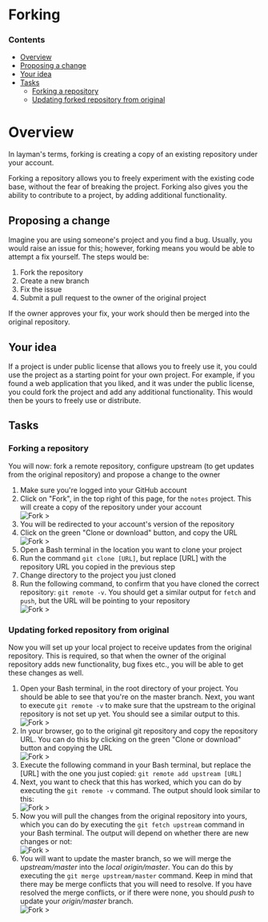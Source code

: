 <!--PROPS
{
	"estTime": 10
}
-->
# Forking

<!--TOC_START-->
### Contents
- [Overview](#overview)
- [Proposing a change](#proposing-a-change)
- [Your idea](#your-idea)
- [Tasks](#tasks)
	- [Forking a repository](#forking-a-repository)
	- [Updating forked repository from original](#updating-forked-repository-from-original)

<!--TOC_END-->
# Overview

In layman's terms, forking is creating a copy of an existing repository under your account. 

Forking a repository allows you to freely experiment with the existing code base, without the fear of breaking the project.
Forking also gives you the ability to contribute to a project, by adding additional functionality. 

## Proposing a change

Imagine you are using someone's project and you find a bug. Usually, you would raise an issue for this; however, forking means you would be able to attempt a fix yourself. 
The steps would be:
1. Fork the repository
2. Create a new branch
3. Fix the issue
4. Submit a pull request to the owner of the original project

If the owner approves your fix, your work should then be merged into the original repository.

## Your idea 

If a project is under public license that allows you to freely use it, you could use the project as a starting point for
your own project. For example, if you found a web application that you liked, and it was under the public license,
you could fork the project and add any additional functionality. This would then be yours to freely use or distribute.

## Tasks
### Forking a repository

You will now: fork a remote repository, configure upstream (to get updates from the original repository) and propose a change to the owner

1. Make sure you're logged into your GitHub account
2. Click on "Fork", in the top right of this page, for the `notes` project. This will create a copy of the repository under your account <br />
![Fork >](https://imgur.com/X0bNG7K.png)
3. You will be redirected to your account's version of the repository
4. Click on the green "Clone or download" button, and copy the URL <br />
![Fork >](https://imgur.com/hkzKOvt.png)
5. Open a Bash terminal in the location you want to clone your project
6. Run the command `git clone [URL]`, but replace [URL] with the repository URL you copied in the previous step
7. Change directory to the project you just cloned
8. Run the following command, to confirm that you have cloned the correct repository: `git remote -v`. You should get a 
similar output for `fetch` and `push`, but the URL will be pointing to your repository <br />
![Fork >](https://imgur.com/FOASYQ2.png)

### Updating forked repository from original

Now you will set up your local project to receive updates from the original repository. This is required, so that when
the owner of the original repository adds new functionality, bug fixes etc., you will be able to get these changes as well.

1. Open your Bash terminal, in the root directory of your project. You should be able to see that you're on the master 
branch. Next, you want to execute `git remote -v` to make sure that the upstream to the original repository is not set up yet.
You should see a similar output to this. <br />
![Fork >](https://imgur.com/lqS0EUr.png)
2. In your browser, go to the original git repository and copy the repository URL. You can do this by clicking on the
green "Clone or download" button and copying the URL <br />
![Fork >](https://imgur.com/hkzKOvt.png)
3. Execute the following command in your Bash terminal, but replace the [URL] with the one you just copied:
`git remote add upstream [URL]` 
4. Next, you want to check that this has worked, which you can do by executing the `git remote -v` command.
The output should look similar to this: <br />
![Fork >](https://imgur.com/KpAfGaP.png)
5. Now you will pull the changes from the original repository into yours, which you can do by executing the `git fetch upstream` command in your
Bash terminal. The output will depend on whether there are new changes or not: <br />
![Fork >](https://imgur.com/L7S2JB1.png)
6. You will want to update the master branch, so we will merge the *upstream/master* into the *local origin/master*. You can do this
by executing the `git merge upstream/master` command. Keep in mind that there may be merge conflicts that you will
 need to resolve. If you have resolved the merge conflicts, or if there were none, you should *push* to update your 
 *origin/master* branch. <br />
![Fork >](https://imgur.com/OYejtWC.png)
